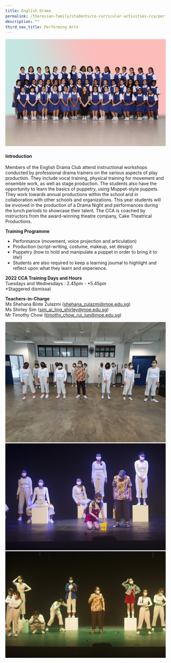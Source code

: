 ```yaml
---
title: English Drama
permalink: /theresian-family/students/co-curricular-activities-cca/performing-arts/english-drama/
description: ""
third_nav_title: Performing Arts
---
```


<img src="/images/ed1.jpg">
<h4><strong>Introduction</strong></h4>
<p>Members of the English Drama Club attend instructional workshops conducted by professional drama trainers on the various aspects of play production. They include vocal training, physical training for movement and ensemble work, as well as stage production. The students also have the opportunity to learn the basics of puppetry, using Muppet-style puppets. They work towards annual productions within the school and in collaboration with other schools and organizations. This year students will be involved in the production of a Drama Night and performances during the lunch periods to showcase their talent. The CCA is coached by instructors from the award-winning theatre company, Cake Theatrical Productions.</p>
<p><strong>Training Programme</strong></p>
<ul>
<li>Performance (movement, voice projection and articulation)</li>
<li>Production (script-writing, costume, makeup, set design)</li>
<li>Puppetry (how to hold and manipulate a puppet in order to bring it to life!)</li>
<li>Students are also required to keep a learning journal to highlight and reflect upon what they learn and experience.</li>
</ul>
<p><strong>2022 CCA Training Days and Hours<br /></strong>Tuesdays and Wednesdays : 2.45pm - *5.45pm<br />*Staggered dismissal</p>
<p><strong>Teachers-in-Charge</strong><br />Ms Shehana Binte Zulazmi (<a href="mailto:shehana_zulazmi@moe.edu.sg" target="">shehana_zulazmi@moe.edu.sg</a>)<br />Ms Shirley Sim (<a href="mailto:sim_ai_ling_shirley@moe.edu.sg" target="">sim_ai_ling_shirley@moe.edu.sg</a>)<br />Mr Timothy Chow (<a href="mailto:timothy_chow_rui_jun@moe.edu.sg" target="">timothy_chow_rui_jun@moe.edu.sg</a>)</p>
<img src="/images/ed2.jpeg"><br>
<img src="/images/ed3.jpg"><br>
<img src="/images/ed4.jpg">